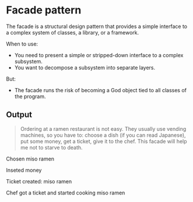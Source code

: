 # Facade pattern

The facade is a structural design pattern that provides a simple interface to a complex system of classes, a library, or a framework.

When to use:
 - You need to present a simple or stripped-down interface to a complex subsystem.
 - You want to decompose a subsystem into separate layers.

But:
- The facade runs the risk of becoming a God object tied to all classes of the program.

## Output

> Ordering at a ramen restaurant is not easy. They usually use vending machines, so you have to: choose a dish (if you can read Japanese), put some money, get a ticket, give it to the chef. This facade will help me not to starve to death.

Chosen miso ramen

Inseted money

Ticket created: miso ramen

Chef got a ticket and started cooking miso ramen
